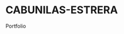 # CABUNILAS-ESTRERA
Portfolio
<!DOCTYPE html>
<html lang="en">
<head>
    <meta charset="UTF-8">
    <meta name="viewport" content="width=device-width, initial-scale=1.0">
    <title>CABUNILAS & ESTRERA</title>
    <link rel="icon" href="data:image/svg+xml,<svg xmlns=%22http://www.w3.org/2000/svg%22 viewBox=%220 0 100 100%22><text y=%22.9em%22 font-size=%2290%22>🎓</text></svg>">
    <style>
        
                
            
        }
        body {
            font-family: sans-serif;
            margin: 20px;
            line-height: 1.6;
            
        }

        header {
            text-align: center;
            margin-bottom: 30px;
        }

        main {
            display: grid;
            grid-template-columns: repeat(auto-fit, minmax(300px, 1fr));
            gap: 20px;
            text-align: center;
        }

        article {
            border: 1px solid #ddd;
            padding: 20px;
            border-radius: 8px;
            box-shadow: 0 2px 4px rgba(0, 0, 0, 0.1);
        }

        article img {
            max-width: 100%;
            height: auto;
            display: block;
            margin-bottom: 15px;
            border-radius: 4px;
        }

        article h2 {
            margin-top: 0;
        }

        article ul {
            list-style-type: none;
            padding: 0;
        }

        article li {
            margin-bottom: 5px;
        }

        article iframe {
            width: 100%;
            height: 300px;
            border: 0;
            border-radius: 4px;
        }

        footer {
            text-align: center;
            margin-top: 30px;
            padding-top: 20px;
            border-top: 1px solid #eee;
        }

        .emoji-list {
            font-size: 2em;
            margin-top: 10px;
        }
    </style>
</head>
<body>
    <header>
        <h1>Student Profiles</h1>
    </header>
    <main>
        <center>
        <article>
            <img src="michael.jpg" alt="michael" width="300" height="200">
            <h2>CABUNILAS MICHAEL ANGELO</h2>
 
            <ul>
                <li><a href="cabunilas.html" target="_blank">Click here for additional information </a></li>
                
            </ul>
        </article>
        
        <center>
        <article>
            <img src="estrera.jpg" alt="estrera" width="300" height="200">
            <h2>JOHN PAUL ESTRERA</h2>
      
             <ul>
                <li><a href="estrera.html" target="_blank">Click here for additional information </a></li>
                
            </ul>
    </main>
    <footer>
        <p>Favorite Emojis: <span class="emoji-list">🎓✨🚀&#x1F595</span></p>
        <p>&copy; 2025 Student Showcase</p>
    </footer>
</body>
    </center>
</html>
